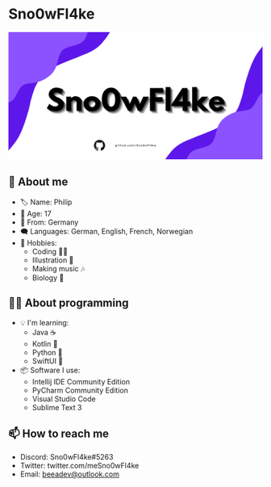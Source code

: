 # Sno0wFl4ke
![alt text](https://github.com/Sno0wFl4ke/Sno0wFl4ke/blob/main/innovation%20Festival.png?raw=true)

## 🌵 About me
- 🏷️ Name: Philip
- 🌿 Age: 17
- 📍  From: Germany
- 🗨  Languages: German, English, French, Norwegian
- 💙 Hobbies: 
  - Coding 👨‍💻
  - Illustration 🎨
  - Making music 🎶
  - Biology 🧪
  
## 👨‍💻 About programming
- 💡 I'm learning: 
  - Java ☕
  - Kotlin 🌌
  - Python 🐍
  - SwiftUI 🍎
- 📦 Software I use:
  - Intellij IDE Community Edition
  - PyCharm Community Edition
  - Visual Studio Code 
  - Sublime Text 3

## 📫 How to reach me
- Discord: Sno0wFl4ke#5263
- Twitter: twitter.com/meSno0wFl4ke
- Email: beeadev@outlook.com

<!---
Sno0wFl4ke/Sno0wFl4ke is a ✨ special ✨ repository because its `README.md` (this file) appears on your GitHub profile.
You can click the Preview link to take a look at your changes.
--->
